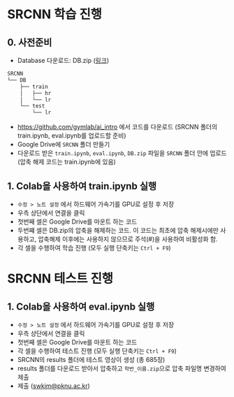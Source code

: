 # SRCNN 학습 진행

## 0. 사전준비
- Database 다운로드: DB.zip ([링크](https://drive.google.com/file/d/1b5XSQaOu2ku-MCC9Si6q0RyAk1RLxcP1/view?usp=sharing))
```bash
SRCNN
└── DB
    ├── train
    │   ├── hr
    │   └── lr
    └── test
        └── lr
``` 
- https://github.com/gymlab/ai_intro 에서 코드를 다운로드 (SRCNN 폴더의 train.ipynb, eval.ipynb를 업로드할 준비)
- Google Drive에 `SRCNN` 폴더 만들기
- 다운로드 받은 `train.ipynb`, `eval.ipynb`, `DB.zip` 파일을 `SRCNN` 폴더 안에 업로드 (압축 해제 코드는 train.ipynb에 있음)

## 1. Colab을 사용하여 train.ipynb 실행
- `수정 > 노트 설정` 에서 하드웨어 가속기를 GPU로 설정 후 저장
- 우측 상단에서 연결을 클릭
- 첫번째 셀은 Google Drive를 마운트 하는 코드
- 두번쨰 셀은 DB.zip의 압축을 해제하는 코드. 이 코드는 최초에 압축 해제시에만 사용하고, 압축해제 이후에는 사용하지 않으므로 주석(#)을 사용하여 비활성화 함.
- 각 셀을 수행하여 학습 진행 (모두 실행 단축키는 `Ctrl + F9`)

# SRCNN 테스트 진행
## 1. Colab을 사용하여 eval.ipynb 실행
- `수정 > 노트 설정` 에서 하드웨어 가속기를 GPU로 설정 후 저장
- 우측 상단에서 연결을 클릭
- 첫번째 셀은 Google Drive를 마운트 하는 코드
- 각 셀을 수행하여 테스트 진행 (모두 실행 단축키는 `Ctrl + F9`)
- SRCNN의 results 폴더에 테스트 영상이 생성 (총 685장)
- results 폴더를 다운로드 받아서 압축하고 `학번_이름.zip`으로 압축 파일명 변경하여 제출
- 제출 (swkim@pknu.ac.kr)